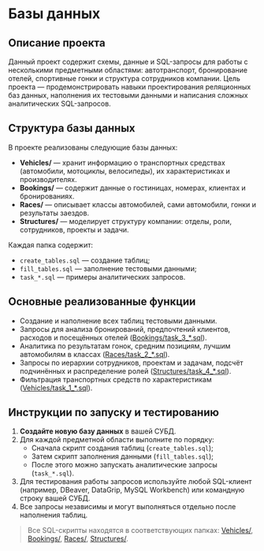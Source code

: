 # Базы данных

## Описание проекта

Данный проект содержит схемы, данные и SQL-запросы для работы с несколькими предметными областями: автотранспорт, бронирование отелей, спортивные гонки и структура сотрудников компании. Цель проекта — продемонстрировать навыки проектирования реляционных баз данных, наполнения их тестовыми данными и написания сложных аналитических SQL-запросов.

## Структура базы данных

В проекте реализованы следующие базы данных:

- **Vehicles/** — хранит информацию о транспортных средствах (автомобили, мотоциклы, велосипеды), их характеристиках и производителях.
- **Bookings/** — содержит данные о гостиницах, номерах, клиентах и бронированиях.
- **Races/** — описывает классы автомобилей, сами автомобили, гонки и результаты заездов.
- **Structures/** — моделирует структуру компании: отделы, роли, сотрудников, проекты и задачи.

Каждая папка содержит:
- `create_tables.sql` — создание таблиц;
- `fill_tables.sql` — заполнение тестовыми данными;
- `task_*.sql` — примеры аналитических запросов.

## Основные реализованные функции

- Создание и наполнение всех таблиц тестовыми данными.
- Запросы для анализа бронирований, предпочтений клиентов, расходов и посещённых отелей ([Bookings/task_3_*.sql](Bookings/)).
- Аналитика по результатам гонок, средним позициям, лучшим автомобилям в классах ([Races/task_2_*.sql](Races/)).
- Запросы по иерархии сотрудников, проектам и задачам, подсчёт подчинённых и распределение ролей ([Structures/task_4_*.sql](Structures/)).
- Фильтрация транспортных средств по характеристикам ([Vehicles/task_1_*.sql](Vehicles/)).

## Инструкции по запуску и тестированию

1. **Создайте новую базу данных** в вашей СУБД.
2. Для каждой предметной области выполните по порядку:
   - Сначала скрипт создания таблиц (`create_tables.sql`);
   - Затем скрипт заполнения данными (`fill_tables.sql`);
   - После этого можно запускать аналитические запросы (`task_*.sql`).
3. Для тестирования работы запросов используйте любой SQL-клиент (например, DBeaver, DataGrip, MySQL Workbench) или командную строку вашей СУБД.
4. Все запросы независимы и могут выполняться отдельно после наполнения таблиц.

> Все SQL-скрипты находятся в соответствующих папках: [Vehicles/](Vehicles/), [Bookings/](Bookings/), [Races/](Races/), [Structures/](Structures/).